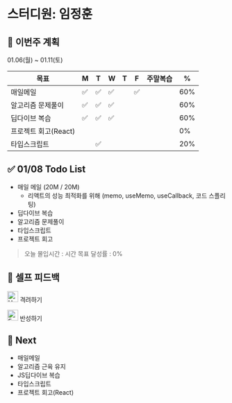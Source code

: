# 스터디원: 임정훈

## 🚀 이번주 계획

01.06(월) ~ 01.11(토)

| 목표                 | M   | T   | W   | T   | F   | 주말복습 | %   |
| -------------------- | --- | --- | --- | --- | --- | -------- | --- |
| 매일메일             | ✅  | ✅  | ✅  |     | ✅  |          | 60% |
| 알고리즘 문제풀이    | ✅  | ✅  | ✅  |     |     |          | 60% |
| 딥다이브 복습        | ✅  | ✅  | ✅  |     |     |          | 60% |
| 프로젝트 회고(React) |     |     |     |     |     |          | 0%  |
| 타입스크립트         |     | ✅  |     |     |     |          | 20% |

## ✅ 01/08 Todo List

- 매일 메일 (20M / 20M)
  - 리액트의 성능 최적화를 위해 (memo, useMemo, useCallback, 코드 스플리팅)
- 딥다이브 복습
- 알고리즘 문제풀이
- 타입스크립트
- 프로젝트 회고

> 오늘 몰입시간 : 시간
> 목표 달성률 : 0%

## 🎉 셀프 피드백

<img src="https://raw.githubusercontent.com/Tarikul-Islam-Anik/Animated-Fluent-Emojis/master/Emojis/Smilies/Hugging%20Face.png" alt="Hugging Face" width="25" height="25"> 격려하기</img>

>

<img src="https://raw.githubusercontent.com/Tarikul-Islam-Anik/Animated-Fluent-Emojis/master/Emojis/Smilies/Face%20with%20Monocle.png" alt="Face with Monocle" width="25" height="25"> 반성하기</img>

>

## 🌱 Next

- 매일메일
- 알고리즘 근육 유지
- JS딥다이브 복습
- 타입스크립트
- 프로젝트 회고(React)
